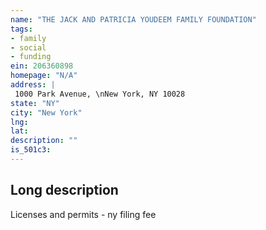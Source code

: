 ```yaml
---
name: "THE JACK AND PATRICIA YOUDEEM FAMILY FOUNDATION"
tags:
- family
- social
- funding
ein: 206360898
homepage: "N/A"
address: |
 1000 Park Avenue, \nNew York, NY 10028
state: "NY"
city: "New York"
lng: 
lat: 
description: ""
is_501c3: 
---
```


## Long description

Licenses and permits - ny filing fee
